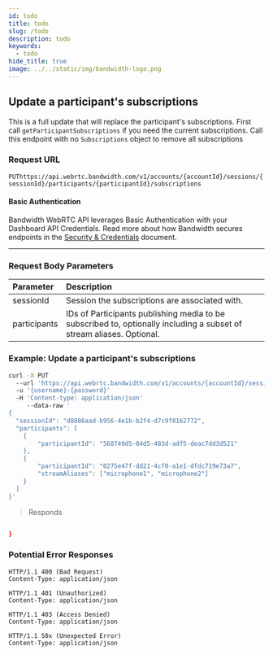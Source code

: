 ```yaml
---
id: todo
title: todo
slug: /todo
description: todo
keywords:
  - todo
hide_title: true
image: ../../static/img/bandwidth-logo.png
---
```



## Update a participant's subscriptions

This is a full update that will replace the participant's subscriptions. First call `getParticipantSubscriptions` if you need the current subscriptions. Call this endpoint with no `Subscriptions` object to remove all subscriptions


### Request URL
<code class="put">PUT</code>`https://api.webrtc.bandwidth.com/v1/accounts/{accountId}/sessions/{sessionId}/participants/{participantId}/subscriptions`

#### Basic Authentication

Bandwidth WebRTC API leverages Basic Authentication with your Dashboard API Credentials. Read more about how Bandwidth secures endpoints in the [Security & Credentials](../../../guides/accountCredentials.md) document.

---

### Request Body Parameters
| Parameter                   | Description                                                                                       
|:----------------------------|:--------------------------------------------------------------------------------------------------
| sessionId                   | Session the subscriptions are associated with.                                                    
| participants                | IDs of Participants publishing media to be subscribed to, optionally including a subset of stream aliases. Optional.                                  






### Example: Update a participant's subscriptions


```bash
curl -X PUT 
  --url 'https://api.webrtc.bandwidth.com/v1/accounts/{accountId}/sessions/{sessionId}/participants/{participantId}/subscriptions' 
  -u '{username}:{password}' 
  -H 'Content-type: application/json' 
	 --data-raw '
{
  "sessionId": "d8886aad-b956-4e1b-b2f4-d7c9f8162772",
  "participants": [
    {
        "participantId": "568749d5-04d5-483d-adf5-deac7dd3d521"
    },
    {
        "participantId": "0275e47f-dd21-4cf0-a1e1-dfdc719e73a7",
        "streamAliases": ["microphone1", "microphone2"]
    }
  ]
}'
```

> Responds

```json

}
```

### Potential Error Responses

```http
HTTP/1.1 400 (Bad Request)
Content-Type: application/json
```

```http
HTTP/1.1 401 (Unauthorized)
Content-Type: application/json
```

```http
HTTP/1.1 403 (Access Denied)
Content-Type: application/json
```

```http
HTTP/1.1 50x (Unexpected Error)
Content-Type: application/json
```


